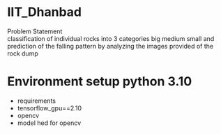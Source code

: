 # IIT_Dhanbad
Problem Statement <br>
classification of individual rocks into 3 categories big medium small and prediction of the falling pattern by analyzing the images provided of the rock dump 

<h1>Environment setup python 3.10</h1> 
<ul>
  <li>requirements </li>
  <li>tensorflow_gpu==2.10</li>
  <li>opencv</li>
  <li>model hed for opencv</li>
</ul>
